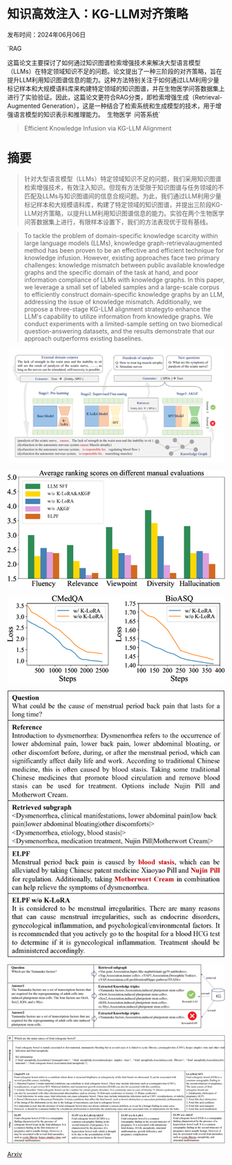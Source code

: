 # 知识高效注入：KG-LLM对齐策略

发布时间：2024年06月06日

`RAG

这篇论文主要探讨了如何通过知识图谱检索增强技术来解决大型语言模型（LLMs）在特定领域知识不足的问题。论文提出了一种三阶段的对齐策略，旨在提升LLM利用知识图谱信息的能力。这种方法特别关注于如何通过LLM利用少量标记样本和大规模语料库来构建特定领域的知识图谱，并在生物医学问答数据集上进行了实验验证。因此，这篇论文更符合RAG分类，即检索增强生成（Retrieval-Augmented Generation），这是一种结合了检索系统和生成模型的技术，用于增强语言模型的知识表示和推理能力。` `生物医学` `问答系统`

> Efficient Knowledge Infusion via KG-LLM Alignment

# 摘要

> 针对大型语言模型（LLMs）特定领域知识不足的问题，我们采用知识图谱检索增强技术，有效注入知识。但现有方法受限于知识图谱与任务领域的不匹配及LLMs与知识图谱间的信息合规问题。为此，我们通过LLM利用少量标记样本和大规模语料库，构建了特定领域的知识图谱，并提出三阶段KG-LLM对齐策略，以提升LLM利用知识图谱信息的能力。实验在两个生物医学问答数据集上进行，有限样本设置下，我们的方法表现优于现有基线。

> To tackle the problem of domain-specific knowledge scarcity within large language models (LLMs), knowledge graph-retrievalaugmented method has been proven to be an effective and efficient technique for knowledge infusion. However, existing approaches face two primary challenges: knowledge mismatch between public available knowledge graphs and the specific domain of the task at hand, and poor information compliance of LLMs with knowledge graphs. In this paper, we leverage a small set of labeled samples and a large-scale corpus to efficiently construct domain-specific knowledge graphs by an LLM, addressing the issue of knowledge mismatch. Additionally, we propose a three-stage KG-LLM alignment strategyto enhance the LLM's capability to utilize information from knowledge graphs. We conduct experiments with a limited-sample setting on two biomedical question-answering datasets, and the results demonstrate that our approach outperforms existing baselines.

![知识高效注入：KG-LLM对齐策略](../../../paper_images/2406.03746/x1.png)

![知识高效注入：KG-LLM对齐策略](../../../paper_images/2406.03746/x2.png)

![知识高效注入：KG-LLM对齐策略](../../../paper_images/2406.03746/x3.png)

![知识高效注入：KG-LLM对齐策略](../../../paper_images/2406.03746/x4.png)

![知识高效注入：KG-LLM对齐策略](../../../paper_images/2406.03746/x5.png)

![知识高效注入：KG-LLM对齐策略](../../../paper_images/2406.03746/x6.png)

[Arxiv](https://arxiv.org/abs/2406.03746)
